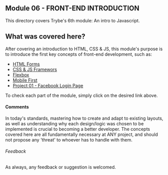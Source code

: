 ## Module 06 - FRONT-END INTRODUCTION

This directory covers Trybe's 6th module: An intro to Javascript.

## What was covered here?

After covering an introduction to HTML, CSS & JS, this module's purpose is to introduce the first key concepts of front-end development, such as:

* [HTML Forms](./6.1_HTML_FORMS)
* [CSS & JS Framewors](./6.2_FRAMEWORKS_CSS_JS)
* [Flexbox](./6.3_FLEXBOX)
* [Mobile First](./6.4_RESPONSIVITY_MOBILE_FIRST)
* [Project 01 - Facebook Login Page](./Project_01-Facebook-Login-Page)

To check each part of the module, simply click on the desired link above.

#### Comments

In today's standards, mastering how to create and adapt to existing layouts, as well as understanding why each design/logic was chosen to be implemented is crucial to becoming a better developer. The concepts covered here are all fundamentally necessary at ANY project, and should not propose any 'threat' to whoever has to handle with them.

###### Feedback

As always, any feedback or suggestion is welcomed.
